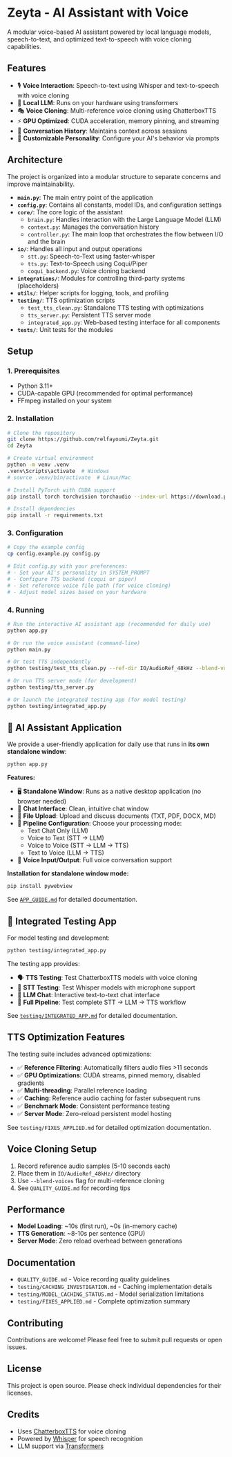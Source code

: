 # Zeyta - AI Assistant with Voice

A modular voice-based AI assistant powered by local language models, speech-to-text, and optimized text-to-speech with voice cloning capabilities.

## Features

- 🎙️ **Voice Interaction**: Speech-to-text using Whisper and text-to-speech with voice cloning
- 🧠 **Local LLM**: Runs on your hardware using transformers
- 🎭 **Voice Cloning**: Multi-reference voice cloning using ChatterboxTTS
- ⚡ **GPU Optimized**: CUDA acceleration, memory pinning, and streaming
- 📝 **Conversation History**: Maintains context across sessions
- 🎯 **Customizable Personality**: Configure your AI's behavior via prompts

## Architecture

The project is organized into a modular structure to separate concerns and improve maintainability.

- **`main.py`**: The main entry point of the application
- **`config.py`**: Contains all constants, model IDs, and configuration settings
- **`core/`**: The core logic of the assistant
  - `brain.py`: Handles interaction with the Large Language Model (LLM)
  - `context.py`: Manages the conversation history
  - `controller.py`: The main loop that orchestrates the flow between I/O and the brain
- **`io/`**: Handles all input and output operations
  - `stt.py`: Speech-to-Text using faster-whisper
  - `tts.py`: Text-to-Speech using Coqui/Piper
  - `coqui_backend.py`: Voice cloning backend
- **`integrations/`**: Modules for controlling third-party systems (placeholders)
- **`utils/`**: Helper scripts for logging, tools, and profiling
- **`testing/`**: TTS optimization scripts
  - `test_tts_clean.py`: Standalone TTS testing with optimizations
  - `tts_server.py`: Persistent TTS server mode
  - `integrated_app.py`: Web-based testing interface for all components
- **`tests/`**: Unit tests for the modules

## Setup

### 1. Prerequisites

- Python 3.11+
- CUDA-capable GPU (recommended for optimal performance)
- FFmpeg installed on your system

### 2. Installation

```bash
# Clone the repository
git clone https://github.com/relfayoumi/Zeyta.git
cd Zeyta

# Create virtual environment
python -m venv .venv
.venv\Scripts\activate  # Windows
# source .venv/bin/activate  # Linux/Mac

# Install PyTorch with CUDA support
pip install torch torchvision torchaudio --index-url https://download.pytorch.org/whl/cu121

# Install dependencies
pip install -r requirements.txt
```

### 3. Configuration

```bash
# Copy the example config
cp config.example.py config.py

# Edit config.py with your preferences:
# - Set your AI's personality in SYSTEM_PROMPT
# - Configure TTS backend (coqui or piper)
# - Set reference voice file path (for voice cloning)
# - Adjust model sizes based on your hardware
```

### 4. Running

```bash
# Run the interactive AI assistant app (recommended for daily use)
python app.py

# Or run the voice assistant (command-line)
python main.py

# Or test TTS independently
python testing/test_tts_clean.py --ref-dir IO/AudioRef_48kHz --blend-voices --text "Hello world"

# Or run TTS server mode (for development)
python testing/tts_server.py

# Or launch the integrated testing app (for model testing)
python testing/integrated_app.py
```

## 🚀 AI Assistant Application

We provide a user-friendly application for daily use that runs in **its own standalone window**:

```bash
python app.py
```

**Features:**
- 🖥️ **Standalone Window**: Runs as a native desktop application (no browser needed)
- 💬 **Chat Interface**: Clean, intuitive chat window
- 📎 **File Upload**: Upload and discuss documents (TXT, PDF, DOCX, MD)
- 🔧 **Pipeline Configuration**: Choose your processing mode:
  - Text Chat Only (LLM)
  - Voice to Text (STT → LLM)
  - Voice to Voice (STT → LLM → TTS)
  - Text to Voice (LLM → TTS)
- 🎤 **Voice Input/Output**: Full voice conversation support

**Installation for standalone window mode:**
```bash
pip install pywebview
```

See [`APP_GUIDE.md`](APP_GUIDE.md) for detailed documentation.

## 🧪 Integrated Testing App

For model testing and development:

```bash
python testing/integrated_app.py
```

The testing app provides:
- 🗣️ **TTS Testing**: Test ChatterboxTTS models with voice cloning
- 🎤 **STT Testing**: Test Whisper models with microphone support
- 💬 **LLM Chat**: Interactive text-to-text chat interface
- 🔄 **Full Pipeline**: Test complete STT → LLM → TTS workflow

See [`testing/INTEGRATED_APP.md`](testing/INTEGRATED_APP.md) for detailed documentation.

## TTS Optimization Features

The testing suite includes advanced optimizations:

- ✅ **Reference Filtering**: Automatically filters audio files >11 seconds
- ✅ **GPU Optimizations**: CUDA streams, pinned memory, disabled gradients
- ✅ **Multi-threading**: Parallel reference loading
- ✅ **Caching**: Reference audio caching for faster subsequent runs
- ✅ **Benchmark Mode**: Consistent performance testing
- ✅ **Server Mode**: Zero-reload persistent model hosting

See `testing/FIXES_APPLIED.md` for detailed optimization documentation.

## Voice Cloning Setup

1. Record reference audio samples (5-10 seconds each)
2. Place them in `IO/AudioRef_48kHz/` directory
3. Use `--blend-voices` flag for multi-reference cloning
4. See `QUALITY_GUIDE.md` for recording tips

## Performance

- **Model Loading**: ~10s (first run), ~0s (in-memory cache)
- **TTS Generation**: ~8-10s per sentence (GPU)
- **Server Mode**: Zero reload overhead between generations

## Documentation

- `QUALITY_GUIDE.md` - Voice recording quality guidelines
- `testing/CACHING_INVESTIGATION.md` - Caching implementation details
- `testing/MODEL_CACHING_STATUS.md` - Model serialization limitations
- `testing/FIXES_APPLIED.md` - Complete optimization summary

## Contributing

Contributions are welcome! Please feel free to submit pull requests or open issues.

## License

This project is open source. Please check individual dependencies for their licenses.

## Credits

- Uses [ChatterboxTTS](https://github.com/resemble-ai/chatterbox) for voice cloning
- Powered by [Whisper](https://github.com/openai/whisper) for speech recognition
- LLM support via [Transformers](https://github.com/huggingface/transformers)
```
